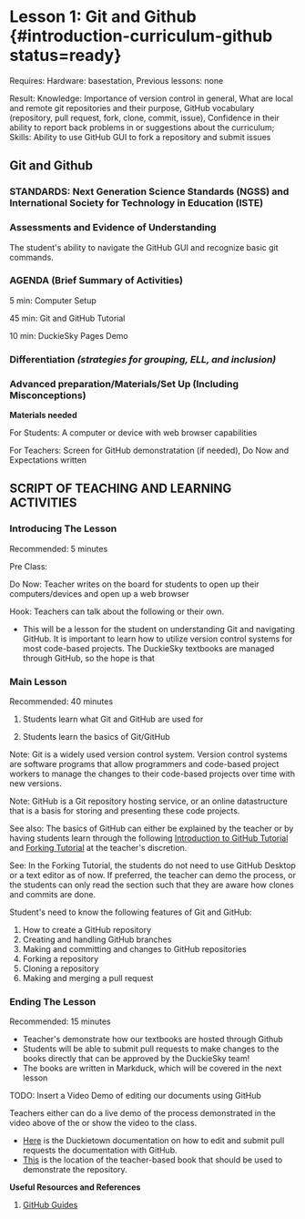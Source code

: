 # Lesson 1: Git and Github {#introduction-curriculum-github status=ready}

<div class='requirements' markdown='1'>

Requires: Hardware: basestation, Previous lessons: none

Result: Knowledge: Importance of version control in general, What are local and remote git repositories and their purpose, GitHub vocabulary (repository, pull request, fork, clone, commit, issue), Confidence in their ability to report back problems in or suggestions about the curriculum; Skills: Ability to use GitHub GUI to fork a repository and submit issues


</div>

## Git and Github


### STANDARDS: Next Generation Science Standards (NGSS) and International Society for Technology in Education (ISTE)



### Assessments and Evidence of Understanding
The student's ability to navigate the GitHub GUI and recognize basic git commands.

### AGENDA (Brief Summary of Activities)

5 min: Computer Setup

45 min: Git and GitHub Tutorial

10 min: DuckieSky Pages Demo

### Differentiation _(strategies for grouping, ELL, and inclusion)_


### Advanced preparation/Materials/Set Up (Including Misconceptions)

**Materials needed**

For Students: A computer or device with web browser capabilities 

For Teachers: Screen for GitHub demonstratation (if needed), Do Now and Expectations written


## SCRIPT OF TEACHING AND LEARNING ACTIVITIES


### Introducing The Lesson

Recommended: 5 minutes

Pre Class:

Do Now: Teacher writes on the board for students to open up their computers/devices and open up a web browser

Hook: Teachers can talk about the following or their own.

-  This will be a lesson for the student on understanding Git and navigating GitHub. It is important to learn how to utilize version control systems for most code-based projects. The DuckieSky textbooks are managed through GitHub, so the hope is that 


### Main Lesson

Recommended: 40 minutes

1. Students learn what Git and GitHub are used for 

2. Students learn the basics of Git/GitHub

Note: Git is a widely used version control system. Version control systems are software programs that allow programmers and code-based project workers to manage the changes to their code-based projects over time with new versions.

Note: GitHub is a Git repository hosting service, or an online datastructure that is a basis for storing and presenting these code projects.

See also: The basics of GitHub can either be explained by the teacher or by having students learn through the following [Introduction to GitHub Tutorial](https://guides.github.com/activities/hello-world/) and [Forking Tutorial](https://guides.github.com/activities/forking/) at the teacher's discretion.

See: In the Forking Tutorial, the students do not need to use GitHub Desktop or a text editor as of now. If preferred, the teacher can demo the process, or the students can only read the section such that they are aware how clones and commits are done. 


Student's need to know the following features of Git and GitHub:

1. How to create a GitHub repository
2. Creating and handling GitHub branches
3. Making and committing and changes to GitHub repositories
4. Forking a repository
5. Cloning a repository
6. Making and merging a pull request


### Ending The Lesson

Recommended: 15 minutes

- Teacher's demonstrate how our textbooks are hosted through Github
- Students will be able to submit pull requests to make changes to the books directly that can be approved by the DuckieSky team!
- The books are written in Markduck, which will be covered in the next lesson

TODO: Insert a Video Demo of editing our documents using GitHub

Teachers either can do a live demo of the process demonstrated in the video above of the  or show the video to the class.

- [Here](https://docs.duckietown.org/DT19/duckumentation/out/duckumentation_contribute_simple.html) is the Duckietown documentation on how to edit and submit pull requests the documentation with GitHub.
- [This](https://docs.duckietown.org/daffy/downloads/duckiesky_high_school/docs-duckiesky_high_school/branch/daffy/doc-duckiesky_high_school/out/) is the location of the teacher-based book that should be used to demonstrate the repository.


**Useful Resources and References**

1. [GitHub Guides](https://guides.github.com/)